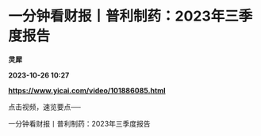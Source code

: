 # 一分钟看财报丨普利制药：2023年三季度报告
**灵犀**

**2023-10-26 10:27**

**https://www.yicai.com/video/101886085.html**

点击视频，速览要点──

一分钟看财报丨普利制药：2023年三季度报告